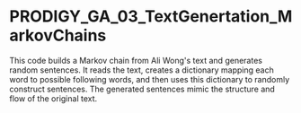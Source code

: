 # PRODIGY_GA_03_TextGenertation_MarkovChains
This code builds a Markov chain from Ali Wong's text and generates random sentences. It reads the text, creates a dictionary mapping each word to possible following words, and then uses this dictionary to randomly construct sentences. The generated sentences mimic the structure and flow of the original text.
